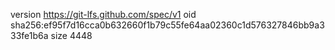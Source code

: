 version https://git-lfs.github.com/spec/v1
oid sha256:ef95f7d16cca0b632660f1b79c55fe64aa02360c1d576327846bb9a333fe1b6a
size 4448

